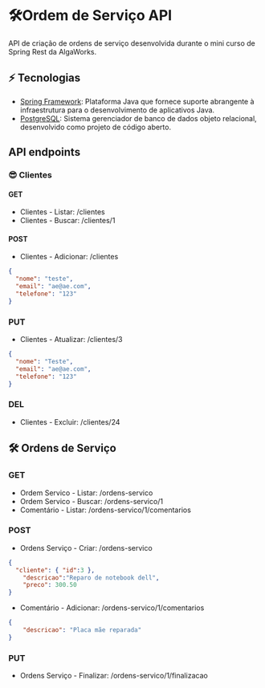# 🛠Ordem de Serviço API
API de criação de ordens de serviço desenvolvida durante o mini curso de Spring Rest da AlgaWorks.

## ⚡ Tecnologias
* [Spring Framework]: Plataforma Java que fornece suporte abrangente à infraestrutura para o desenvolvimento de aplicativos Java.
* [PostgreSQL]: Sistema gerenciador de banco de dados objeto relacional, desenvolvido como projeto de código aberto.

## API endpoints
### 😎 Clientes
#### GET
* Clientes - Listar: /clientes
* Clientes - Buscar: /clientes/1
#### POST
* Clientes - Adicionar: /clientes
```json
{
  "nome": "teste",
  "email": "ae@ae.com",
  "telefone": "123"
}
```
### PUT
* Clientes - Atualizar: /clientes/3
```json
{
  "nome": "Teste",
  "email": "ae@ae.com",
  "telefone": "123"
}
```
### DEL
* Clientes - Excluir: /clientes/24

## 🛠 Ordens de Serviço
### GET
* Ordem Servico - Listar: /ordens-servico
* Ordem Servico - Buscar: /ordens-servico/1
* Comentário - Listar: /ordens-servico/1/comentarios
### POST
* Ordens Serviço - Criar: /ordens-servico
```json
{
  "cliente": { "id":3 },
	"descricao":"Reparo de notebook dell",
	"preco": 300.50
}
```
* Comentário - Adicionar: /ordens-servico/1/comentarios
```json
{
	"descricao": "Placa mãe reparada"
}
```
### PUT
* Ordens Serviço - Finalizar: /ordens-servico/1/finalizacao


[Spring Framework]: <https://spring.io/projects/spring-framework>
[PostgreSQL]: <https://www.postgresql.org>

